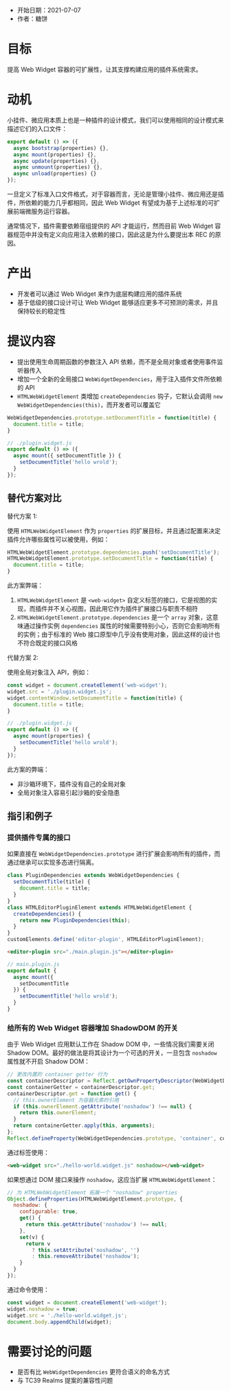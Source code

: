 - 开始日期：2021-07-07
- 作者：糖饼

# 目标

提高 Web Widget 容器的可扩展性，让其支撑构建应用的插件系统需求。

# 动机

小挂件、微应用本质上也是一种插件的设计模式，我们可以使用相同的设计模式来描述它们的入口文件：

```js
export default () => ({
  async bootstrap(properties) {},
  async mount(properties) {},
  async update(properties) {},
  async unmount(properties) {},
  async unload(properties) {}
});
```

一旦定义了标准入口文件格式，对于容器而言，无论是管理小挂件、微应用还是插件，所依赖的能力几乎都相同，因此 Web Widget 有望成为基于上述标准的可扩展前端微服务运行容器。

通常情况下，插件需要依赖宿组提供的 API 才能运行，然而目前 Web Widget 容器规范中并没有定义向应用注入依赖的接口，因此这是为什么要提出本 REC 的原因。

# 产出

- 开发者可以通过 Web Widget 来作为底层构建应用的插件系统
- 基于低级的接口设计可让 Web Widget 能够适应更多不可预测的需求，并且保持较长的稳定性

# 提议内容

- 提出使用生命周期函数的参数注入 API 依赖，而不是全局对象或者使用事件监听器传入
- 增加一个全新的全局接口 `WebWidgetDependencies`，用于注入插件文件所依赖的 API
- `HTMLWebWidgetElement` 类增加 `createDependencies` 钩子，它默认会调用 `new WebWidgetDependencies(this)`，而开发者可以覆盖它

```js
WebWidgetDependencies.prototype.setDocumentTitle = function(title) {
  document.title = title;
}
```

```js
// ./plugin.widget.js
export default () => ({
  async mount({ setDocumentTitle }) {
    setDocumentTitle('hello wrold');
  }
});
```

## 替代方案对比

替代方案 1:

使用 `HTMLWebWidgetElement` 作为 `properties` 的扩展目标，并且通过配置来决定插件允许哪些属性可以被使用，例如：

```js
HTMLWebWidgetElement.prototype.dependencies.push('setDocumentTitle');
HTMLWebWidgetElement.prototype.setDocumentTitle = function(title) {
  document.title = title;
}
```

此方案弊端：

1. `HTMLWebWidgetElement` 是 `<web-widget>` 自定义标签的接口，它是视图的实现，而插件并不关心视图，因此用它作为插件扩展接口与职责不相符
2. `HTMLWebWidgetElement.prototype.dependencies` 是一个 `array` 对象，这意味通过操作实例 `dependencies` 属性的时候需要特别小心，否则它会影响所有的实例；由于标准的 Web 接口原型中几乎没有使用对象，因此这样的设计也不符合既定的接口风格

代替方案 2:

使用全局对象注入 API，例如：

```js
const widget = document.createElement('web-widget');
widget.src = './plugin.widget.js';
widget.contentWindow.setDocumentTitle = function(title) {
  document.title = title;
}
```

```js
// ./plugin.widget.js
export default () => ({
  async mount(properties) {
    setDocumentTitle('hello wrold');
  }
});
```

此方案的弊端：

* 非沙箱环境下，插件没有自己的全局对象
* 全局对象注入容易引起沙箱的安全隐患

## 指引和例子

### 提供插件专属的接口

如果直接在 `WebWidgetDependencies.prototype` 进行扩展会影响所有的插件，而通过继承可以实现多态进行隔离。

```js
class PluginDependencies extends WebWidgetDependencies {
  setDocumentTitle(title) {
    document.title = title;
  }
}
class HTMLEditorPluginElement extends HTMLWebWidgetElement {
  createDependencies() {
    return new PluginDependencies(this);
  }
}
customElements.define('editor-plugin', HTMLEditorPluginElement);
```

```html
<editor-plugin src="./main.plugin.js"></editor-plugin>
```

```js
// main.plugin.js
export default {
  async mount({
    setDocumentTitle
  }) {
    setDocumentTitle('hello wrold');
  }
}
```

### 给所有的 Web Widget 容器增加 ShadowDOM 的开关

由于 Web Widget 应用默认工作在 Shadow DOM 中，一些情况我们需要关闭 Shadow DOM。最好的做法是将其设计为一个可选的开关，一旦包含 `noshadow` 属性就不开启 Shadow DOM：

```js
// 更改内置的 container getter 行为
const containerDescriptor = Reflect.getOwnPropertyDescriptor(WebWidgetDependencies.prototype, 'container');
const containerGetter = containerDescriptor.get;
containerDescriptor.get = function get() {
  // this.ownerElement 为容器元素的引用
  if (this.ownerElement.getAttribute('noshadow') !== null) {
    return this.ownerElement;
  }
  return containerGetter.apply(this, arguments);
};
Reflect.defineProperty(WebWidgetDependencies.prototype, 'container', containerDescriptor);
```

通过标签使用：

```html
<web-widget src="./hello-world.widget.js" noshadow></web-widget>
```

如果想通过 DOM 接口来操作 `noshadow`，这应当扩展 `HTMLWebWidgetElement`：

```js
// 为 HTMLWebWidgetElement 拓展一个 "noshadow" properties
Object.defineProperties(HTMLWebWidgetElement.prototype, {
  noshadow: {
    configurable: true,
    get() {
      return this.getAttribute('noshadow') !== null;
    },
    set(v) {
      return v
        ? this.setAttribute('noshadow', '')
        : this.removeAttribute('noshadow');
    }
  }
});
```

通过命令使用：

```js
const widget = document.createElement('web-widget');
widget.noshadow = true;
widget.src = './hello-world.widget.js';
document.body.appendChild(widget);
```

# 需要讨论的问题

* 是否有比 `WebWidgetDependencies` 更符合语义的命名方式
* 与 TC39 Realms 提案的兼容性问题